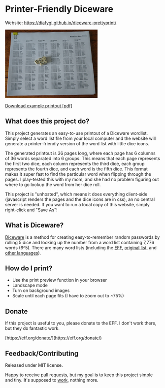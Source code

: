 # Printer-Friendly Diceware

Website: https://diafygi.github.io/diceware-prettyprint/

<img src="files/diceware_printout_photo.jpg" title="Photo of example printout" width="300">

[Download example printout [pdf]](files/eff_wordlist.pdf)

## What does this project do?

This project generates an easy-to-use printout of a Diceware wordlist. Simply
select a word list file from your local computer and the website will generate
a printer-friendly version of the word list with little dice icons.

The generated printout is 36 pages long, where each page has 6 columns of 36
words separated into 6 groups. This means that each page represents the first two
dice, each column represents the third dice, each group represents the fourth
dice, and each word is the fifth dice. This format makes it super fast to find
the particular word when flipping through the pages. I play-tested this with my
mom, and she had no problem figuring out where to go lookup the word from her
dice roll.

This project is "unhosted", which means it does everything client-side
(javascript renders the pages and the dice icons are in css), an no central
server is needed. If you want to run a local copy of this website, simply
right-click and "Save As"!

## What is Diceware?

[Diceware](https://en.wikipedia.org/wiki/Diceware) is a method for creating easy-to-remember
random passwords by rolling 5 dice and looking up the number from a word list containing
7,776 words (6^5). There are many word lists
(including the [EFF](https://www.eff.org/deeplinks/2016/07/new-wordlists-random-passphrases),
[original list](http://world.std.com/~reinhold/diceware.html),
and [other languages](http://world.std.com/~reinhold/diceware.html#Diceware%20in%20Other%20Languages|outline)).

## How do I print?

* Use the print preview function in your browser
* Landscape mode
* Turn on background images
* Scale until each page fits (I have to zoom out to ~75%)

## Donate

If this project is useful to you, please donate to the EFF. I don't work there,
but they do fantastic work.

[https://eff.org/donate/](https://eff.org/donate/)

## Feedback/Contributing

Released under MIT license.

Happy to receive pull requests, but my goal is to keep this project simple and
tiny. It's supposed to [work](http://motherfuckingwebsite.com/), nothing more.

